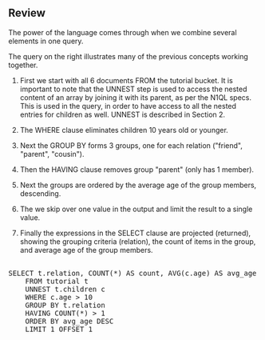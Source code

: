 ## Review

The power of the language comes through when we combine several
elements in one query.

The query on the right illustrates many of the previous concepts
working together.

1.  First we start with all 6 documents FROM the tutorial bucket. It
is important to note that the UNNEST step is used to access the nested
content of an array by joining it with its parent, as per the N1QL
specs. This is used in the query, in order to have access to all the
nested entries for children as well. UNNEST is described in Section 2.

2.  The WHERE clause eliminates children 10 years old or younger.

3.  Next the GROUP BY forms 3 groups, one for each relation ("friend",
"parent", "cousin").

4.  Then the HAVING clause removes group "parent" (only has 1 member).

5.  Next the groups are ordered by the average age of the group
members, descending.

6.  The we skip over one value in the output and limit the result to a
single value.

7.  Finally the expressions in the SELECT clause are projected
(returned), showing the grouping criteria (relation), the count of
items in the group, and average age of the group members.


<pre id="example"> 
SELECT t.relation, COUNT(*) AS count, AVG(c.age) AS avg_age
    FROM tutorial t
    UNNEST t.children c
    WHERE c.age > 10
    GROUP BY t.relation
    HAVING COUNT(*) > 1
    ORDER BY avg_age DESC
    LIMIT 1 OFFSET 1
</pre>
